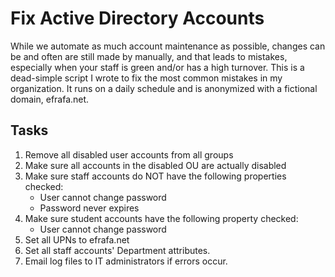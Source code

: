 Fix Active Directory Accounts
=============================

While we automate as much account maintenance as possible, changes can be and often are still made by manually, and that leads to mistakes, especially when your staff is green and/or has a high turnover. This is a dead-simple script I wrote to fix the most common mistakes in my organization. It runs on a daily schedule and is anonymized with a fictional domain, efrafa.net.

Tasks
-----

1. Remove all disabled user accounts from all groups
2. Make sure all accounts in the disabled OU are actually disabled
3. Make sure staff accounts do NOT have the following properties checked:
   - User cannot change password
   - Password never expires
4. Make sure student accounts have the following property checked:
   - User cannot change password
5. Set all UPNs to efrafa.net
6. Set all staff accounts' Department attributes.
7. Email log files to IT administrators if errors occur.